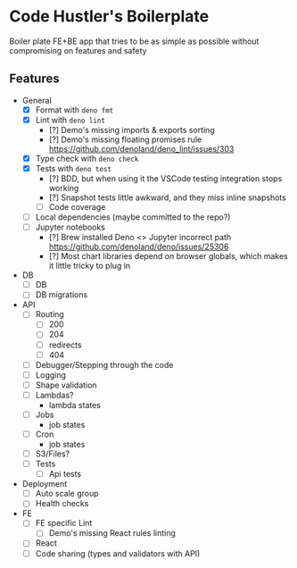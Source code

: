 # Code Hustler's Boilerplate

Boiler plate FE+BE app that tries to be as simple as possible without compromising on features and safety

## Features

- General
  - [x] Format with `deno fmt`
  - [x] Lint with `deno lint`
    - [?] Demo's missing imports & exports sorting
    - [?] Demo's missing floating promises rule https://github.com/denoland/deno_lint/issues/303
  - [x] Type check with `deno check`
  - [x] Tests with `deno test`
    - [?] BDD, but when using it the VSCode testing integration stops working
    - [?] Snapshot tests little awkward, and they miss inline snapshots
    - [ ] Code coverage
  - [ ] Local dependencies (maybe committed to the repo?)
  - [ ] Jupyter notebooks
    - [?] Brew installed Deno <> Jupyter incorrect path https://github.com/denoland/deno/issues/25306
    - [?] Most chart libraries depend on browser globals, which makes it little tricky to plug in
- DB
  - [ ] DB
  - [ ] DB migrations
- API
  - [ ] Routing
    - [ ] 200
    - [ ] 204
    - [ ] redirects
    - [ ] 404
  - [ ] Debugger/Stepping through the code
  - [ ] Logging
  - [ ] Shape validation
  - [ ] Lambdas?
    - lambda states
  - [ ] Jobs
    - job states
  - [ ] Cron
    - job states
  - [ ] S3/Files?
  - [ ] Tests
    - [ ] Api tests
- Deployment
  - [ ] Auto scale group
  - [ ] Health checks
- FE
  - [ ] FE specific Lint
    - [ ] Demo's missing React rules linting
  - [ ] React
  - [ ] Code sharing (types and validators with API)
